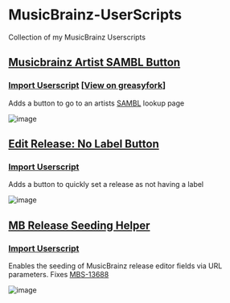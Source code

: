 # MusicBrainz-UserScripts
 Collection of my MusicBrainz Userscripts

## [Musicbrainz Artist SAMBL Button](https://github.com/Lioncat6/MusicBrainz-UserScripts/blob/main/Musicbrainz-Artist-SAMBL-Button.js)
### **[Import Userscript](https://github.com/Lioncat6/MusicBrainz-UserScripts/raw/refs/heads/main/Musicbrainz-Artist-SAMBL-Button.user.js)** [[View on greasyfork](https://greasyfork.org/en/scripts/515640-musicbrainz-artist-sambl-button)]
Adds a button to go to an artists [SAMBL](https://lioncat6.github.io/SAMBL/) lookup page
   
![image](https://github.com/user-attachments/assets/83abc041-48c1-4582-8ec7-2564731edc21)

## [Edit Release: No Label Button](https://github.com/Lioncat6/MusicBrainz-UserScripts/blob/main/No-Label-Button.user.js)
### **[Import Userscript](https://github.com/Lioncat6/MusicBrainz-UserScripts/raw/main/No-Label-Button.user.js)**
Adds a button to quickly set a release as not having a label

![image](https://github.com/user-attachments/assets/facdc6dc-ce45-407d-a726-8b96a9ff8ebb)

## [MB Release Seeding Helper](https://github.com/Lioncat6/MusicBrainz-UserScripts/blob/main/Seeding-Helper.user.js)
### **[Import Userscript](https://github.com/Lioncat6/MusicBrainz-UserScripts/raw/main/Seeding-Helper.user.js)**
Enables the seeding of MusicBrainz release editor fields via URL parameters. Fixes [MBS-13688](https://tickets.metabrainz.org/browse/MBS-13688)

![image](https://github.com/user-attachments/assets/10a958bd-1014-43c8-bf61-d8be5038bd80)

